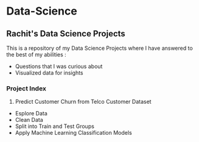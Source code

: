 # Data-Science
## Rachit's Data Science Projects

This is a repository of my Data Science Projects where I have answered to the best of my abilities :
 - Questions that I was curious about 
 - Visualized data for insights

### Project Index
1. Predict Customer Churn from Telco Customer Dataset
- Esplore Data
- Clean Data
- Split into Train and Test Groups
- Apply Machine Learning Classification Models
